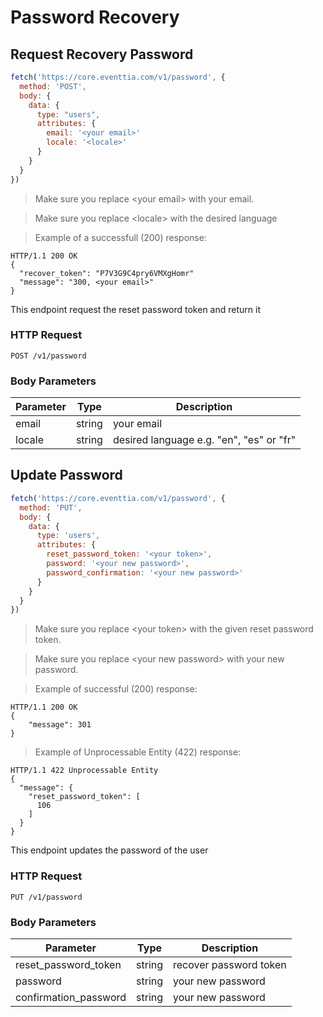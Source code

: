 # Password Recovery

## Request Recovery Password

```javascript
fetch('https://core.eventtia.com/v1/password', {
  method: 'POST',
  body: {
    data: {
      type: "users",
      attributes: {
        email: '<your email>'
        locale: '<locale>'
      }
    }
  }
})
```

> Make sure you replace &lt;your email&gt; with your email.

> Make sure you replace &lt;locale&gt; with the desired language

> Example of a successfull (200) response:

```http
HTTP/1.1 200 OK
{
  "recover_token": "P7V3G9C4pry6VMXgHomr"
  "message": "300, <your email>"
}
```

This endpoint request the reset password token and return it

### HTTP Request

`POST /v1/password`


### Body Parameters

Parameter  |  Type   | Description
---------  | ------- | -----------
email  | string | your email
locale  | string | desired language e.g. "en", "es" or "fr"

## Update Password

```javascript
fetch('https://core.eventtia.com/v1/password', {
  method: 'PUT',
  body: {
    data: {
      type: 'users',
      attributes: {
        reset_password_token: '<your token>',
        password: '<your new password>',
        password_confirmation: '<your new password>'
      }
    }
  }
})
```

> Make sure you replace &lt;your token&gt; with the given reset password token.

> Make sure you replace &lt;your new password&gt; with your new password.

> Example of successful (200) response:

```http
HTTP/1.1 200 OK
{
    "message": 301
}
```

> Example of Unprocessable Entity (422) response:

```http
HTTP/1.1 422 Unprocessable Entity
{
  "message": {
    "reset_password_token": [
      106
    ]
  }
}
```

This endpoint updates the password of the user

### HTTP Request

`PUT /v1/password`

### Body Parameters

Parameter  |  Type   | Description
---------  | ------- | -----------
reset_password_token | string | recover password token
password | string | your new password
confirmation_password | string | your new password

